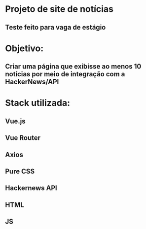 # Projeto de site de notícias
## Teste feito para vaga de estágio

# Objetivo: 

## Criar uma página que exibisse ao menos 10 notícias por meio de integração com a HackerNews/API

# Stack utilizada:

## Vue.js
## Vue Router
## Axios
## Pure CSS
## Hackernews API
## HTML
## JS

